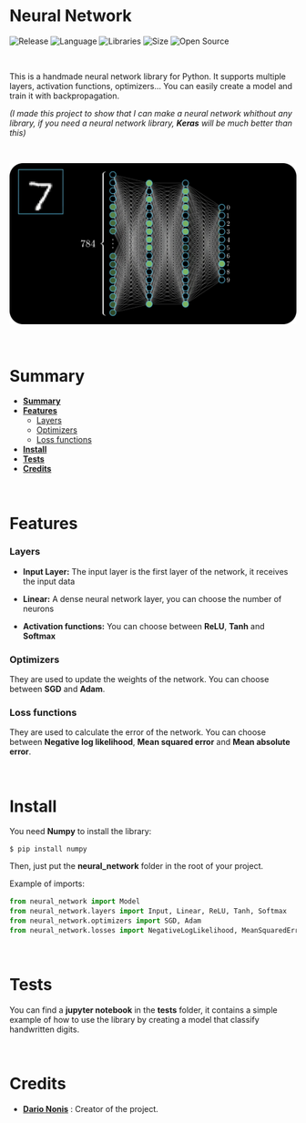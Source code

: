 # Neural Network

![Release](https://img.shields.io/badge/Release-v1.0-blueviolet)
![Language](https://img.shields.io/badge/Language-Python-0052cf)
![Libraries](https://img.shields.io/badge/Libraries-Numpy-00cf2c)
![Size](https://img.shields.io/badge/Size-16Mo-f12222)
![Open Source](https://badges.frapsoft.com/os/v2/open-source.svg?v=103)

<br/>

This is a handmade neural network library for Python. It supports multiple layers, activation functions, optimizers... You can easily create a model and train it with backpropagation.

*(I made this project to show that I can make a neural network whithout any library, if you need a neural network library, **Keras** will be much better than this)*

<br/>

<p align="center">
	<img src="./resources/misc/Thumbnail.png" width="700">
</p>

<br/>

# Summary

* **[Summary](#summary)**
* **[Features](#features)**
	* [Layers](#layers)
	* [Optimizers](#optimizers)
	* [Loss functions](#loss-functions)
* **[Install](#install)**
* **[Tests](#tests)**
* **[Credits](#credits)**

<br/>

# Features

### Layers

* **Input Layer:** The input layer is the first layer of the network, it receives the input data

* **Linear:** A dense neural network layer, you can choose the number of neurons

* **Activation functions:** You can choose between **ReLU**, **Tanh** and **Softmax**

### Optimizers

They are used to update the weights of the network. You can choose between **SGD** and **Adam**.

### Loss functions

They are used to calculate the error of the network. You can choose between **Negative log likelihood**, **Mean squared error** and **Mean absolute error**.

<br/>

# Install

You need **Numpy** to install the library:
```shell
$ pip install numpy
```

Then, just put the **neural_network** folder in the root of your project.

Example of imports:
```python
from neural_network import Model
from neural_network.layers import Input, Linear, ReLU, Tanh, Softmax
from neural_network.optimizers import SGD, Adam
from neural_network.losses import NegativeLogLikelihood, MeanSquaredError, MeanAbsoluteError
```

<br/>

# Tests

You can find a **jupyter notebook** in the **tests** folder, it contains a simple example of how to use the library by creating a model that classify handwritten digits.

<br/>

# Credits

* [**Dario Nonis**](https://github.com/DarioNonis) : Creator of the project.
